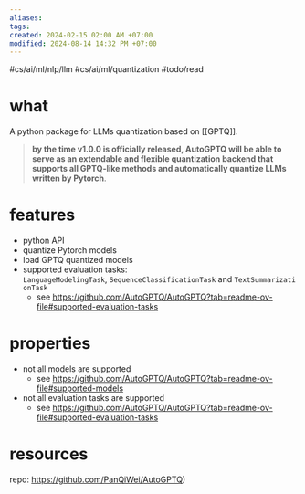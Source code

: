 ```yaml
---
aliases: 
tags: 
created: 2024-02-15 02:00 AM +07:00
modified: 2024-08-14 14:32 PM +07:00
---
```

#cs/ai/ml/nlp/llm #cs/ai/ml/quantization  #todo/read
# what
A python package for LLMs quantization based on [[GPTQ]].
> **by the time v1.0.0 is officially released, AutoGPTQ will be able to serve as an extendable and flexible quantization backend that supports all GPTQ-like methods and automatically quantize LLMs written by Pytorch**.

# features
- python API
- quantize Pytorch models
- load GPTQ quantized models
- supported evaluation tasks: `LanguageModelingTask`, `SequenceClassificationTask` and `TextSummarizationTask`
	- see https://github.com/AutoGPTQ/AutoGPTQ?tab=readme-ov-file#supported-evaluation-tasks
# properties
- not all models are supported
	- see https://github.com/AutoGPTQ/AutoGPTQ?tab=readme-ov-file#supported-models
- not all evaluation tasks are supported
	- see https://github.com/AutoGPTQ/AutoGPTQ?tab=readme-ov-file#supported-evaluation-tasks
# resources
repo: https://github.com/PanQiWei/AutoGPTQ)
